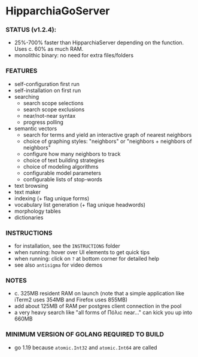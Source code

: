 # HipparchiaGoServer

### STATUS (v1.2.4):

* 25%-700% faster than HipparchiaServer depending on the function. Uses c. 60% as much RAM.
* monolithic binary: no need for extra files/folders

### FEATURES

* self-configuration first run
* self-installation on first run 
* searching
  * search scope selections 
  * search scope exclusions 
  * near/not-near syntax
  * progress polling
* semantic vectors
  * search for terms and yield an interactive graph of nearest neighbors
  * choice of graphing styles: "neighbors" or "neighbors + neighbors of neighbors"
  * configure how many neighbors to track
  * choice of text building strategies
  * choice of modeling algorithms
  * configurable model parameters
  * configurable lists of stop-words
* text browsing
* text maker
* indexing (+ flag unique forms)
* vocabulary list generation (+ flag unique headwords)
* morphology tables
* dictionaries

### INSTRUCTIONS
* for installation, see the `INSTRUCTIONS` folder
* when running: hover over UI elements to get quick tips
* when running: click on `?` at bottom corner for detailed help
* see also `antisigma` for video demos

### NOTES

* c. 325MB resident RAM on launch (note that a simple application like iTerm2 uses 354MB and Firefox uses 855MB)
* add about 125MB of RAM per postgres client connection in the pool
* a very heavy search like "all forms of Πόλιϲ near..." can kick you up into 660MB

### MINIMUM VERSION OF GOLANG REQUIRED TO BUILD
* go 1.19 because `atomic.Int32` and `atomic.Int64` are called
